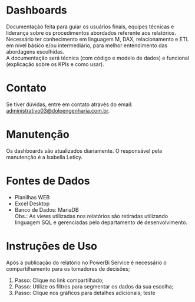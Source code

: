 # Dashboards
Documentação feita para guiar os usuários finais, equipes técnicas e liderança sobre os procedimentos abordados referente aos relatórios.  
Necessário ter conhecimento em linguagem M, DAX, relacionamento e ETL em nível básico e/ou intermediário, para melhor entendimento
das abordagens escolhidas.  
A documentação será técnica (com código e modelo de dados) e funcional (explicação sobre os KPIs e como usar).  

# Contato
Se tiver dúvidas, entre em contato através do email: administrativo03@dolpengenharia.com.br.

# Manutenção
Os dashboards são atualizados diariamente. O responsável pela manutenção é a Isabella Leticy.

# Fontes de Dados
* Planilhas WEB  
* Excel Desktop  
* Banco de Dados: MariaDB  
Obs.: As views utilizadas nos relatórios são retiradas utilizando linguagem SQL e gerenciadas pelo departamento de desenvolvimento.

# Instruções de Uso
Após a publicação do relatório no PowerBi Service é necessário o compartilhamento para os tomadores de decisões;  
1. Passo: Clique no link compartilhado;  
2. Passo: Utilize os filtros para segmentar os dados da sua escolha;  
3. Passo: Clique nos gráficos para detalhes adicionais;
teste
